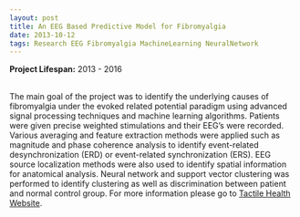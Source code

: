 ```yaml
---
layout: post
title: An EEG Based Predictive Model for Fibromyalgia
date: 2013-10-12
tags: Research EEG Fibromyalgia MachineLearning NeuralNetwork
---
```

**Project Lifespan\:** 2013 - 2016  
<br>

The main goal of the project was to identify the underlying causes of fibromyalgia under the evoked related potential paradigm using advanced signal processing techniques and machine learning algorithms.  Patients were given precise weighted stimulations and their EEG’s were recorded.  Various averaging and feature extraction methods were applied such as magnitude and phase coherence  analysis to identify event-related desynchronization (ERD) or event-related synchronization (ERS). EEG source localization methods were also used to identify spatial information for anatomical analysis.  Neural network and support vector clustering was performed to identify clustering as well as  discrimination between patient and normal control group.  For more information please go to [Tactile Health Website](https://cerebraldiagnostics.com/tactile-health/).
